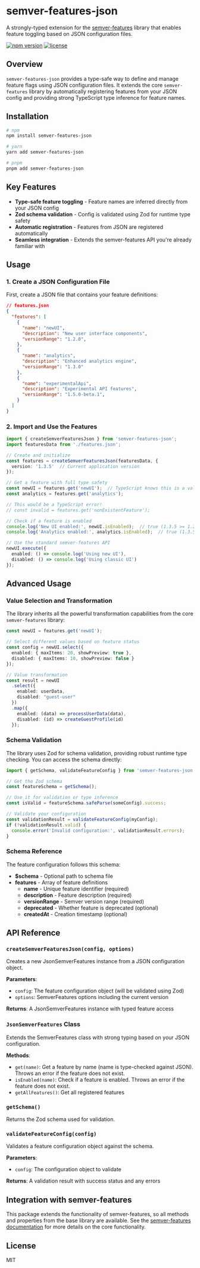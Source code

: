 # semver-features-json

A strongly-typed extension for the [semver-features](https://github.com/SQReder/semver-features) library that enables feature toggling based on JSON configuration files.

[![npm version](https://img.shields.io/npm/v/semver-features-json.svg)](https://www.npmjs.com/package/semver-features-json)
[![license](https://img.shields.io/npm/l/semver-features-json.svg)](./LICENSE)

## Overview

`semver-features-json` provides a type-safe way to define and manage feature flags using JSON configuration files. It extends the core `semver-features` library by automatically registering features from your JSON config and providing strong TypeScript type inference for feature names.

## Installation

```bash
# npm
npm install semver-features-json

# yarn
yarn add semver-features-json

# pnpm
pnpm add semver-features-json
```

## Key Features

- **Type-safe feature toggling** - Feature names are inferred directly from your JSON config
- **Zod schema validation** - Config is validated using Zod for runtime type safety
- **Automatic registration** - Features from JSON are registered automatically
- **Seamless integration** - Extends the semver-features API you're already familiar with

## Usage

### 1. Create a JSON Configuration File

First, create a JSON file that contains your feature definitions:

```json
// features.json
{
  "features": [
    {
      "name": "newUI",
      "description": "New user interface components",
      "versionRange": "1.2.0",
    },
    {
      "name": "analytics",
      "description": "Enhanced analytics engine",
      "versionRange": "1.3.0"
    },
    {
      "name": "experimentalApi",
      "description": "Experimental API features",
      "versionRange": "1.5.0-beta.1",
    }
  ]
}
```

### 2. Import and Use the Features

```typescript
import { createSemverFeaturesJson } from 'semver-features-json';
import featuresData from './features.json';

// Create and initialize
const features = createSemverFeaturesJson(featuresData, { 
  version: '1.3.5'  // Current application version
});

// Get a feature with full type safety
const newUI = features.get('newUI');  // TypeScript knows this is a valid feature name
const analytics = features.get('analytics');

// This would be a TypeScript error!
// const invalid = features.get('nonExistentFeature');

// Check if a feature is enabled
console.log('New UI enabled:', newUI.isEnabled);  // true (1.3.5 >= 1.2.0)
console.log('Analytics enabled:', analytics.isEnabled);  // true (1.3.5 >= 1.3.0)

// Use the standard semver-features API
newUI.execute({
  enabled: () => console.log('Using new UI'),
  disabled: () => console.log('Using classic UI')
});
```

## Advanced Usage

### Value Selection and Transformation

The library inherits all the powerful transformation capabilities from the core `semver-features` library:

```typescript
const newUI = features.get('newUI');

// Select different values based on feature status
const config = newUI.select({
  enabled: { maxItems: 20, showPreview: true },
  disabled: { maxItems: 10, showPreview: false }
});

// Value transformation
const result = newUI
  .select({ 
    enabled: userData,
    disabled: "guest-user"
  })
  .map({ 
    enabled: (data) => processUserData(data),
    disabled: (id) => createGuestProfile(id)
  });
```

### Schema Validation

The library uses Zod for schema validation, providing robust runtime type checking. You can access the schema directly:

```typescript
import { getSchema, validateFeatureConfig } from 'semver-features-json';

// Get the Zod schema
const featureSchema = getSchema();

// Use it for validation or type inference
const isValid = featureSchema.safeParse(someConfig).success;

// Validate your configuration
const validationResult = validateFeatureConfig(myConfig);
if (!validationResult.valid) {
  console.error('Invalid configuration:', validationResult.errors);
}
```

### Schema Reference

The feature configuration follows this schema:

- **$schema** - Optional path to schema file
- **features** - Array of feature definitions
  - **name** - Unique feature identifier (required)
  - **description** - Feature description (required)
  - **versionRange** - Semver version range (required)
  - **deprecated** - Whether feature is deprecated (optional)
  - **createdAt** - Creation timestamp (optional)

## API Reference

### `createSemverFeaturesJson(config, options)`

Creates a new JsonSemverFeatures instance from a JSON configuration object.

**Parameters**:
- `config`: The feature configuration object (will be validated using Zod)
- `options`: SemverFeatures options including the current version

**Returns**: A JsonSemverFeatures instance with typed feature access

### `JsonSemverFeatures` Class

Extends the SemverFeatures class with strong typing based on your JSON configuration.

**Methods**:
- `get(name)`: Get a feature by name (name is type-checked against JSON). Throws an error if the feature does not exist.
- `isEnabled(name)`: Check if a feature is enabled. Throws an error if the feature does not exist.
- `getAllFeatures()`: Get all registered features

### `getSchema()`

Returns the Zod schema used for validation.

### `validateFeatureConfig(config)`

Validates a feature configuration object against the schema.

**Parameters**:
- `config`: The configuration object to validate

**Returns**: A validation result with success status and any errors

## Integration with semver-features

This package extends the functionality of semver-features, so all methods and properties from the base library are available. See the [semver-features documentation](https://github.com/SQReder/semver-features) for more details on the core functionality.

## License

MIT